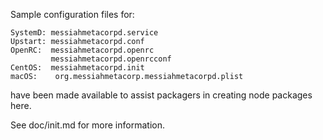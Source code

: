 Sample configuration files for:
```
SystemD: messiahmetacorpd.service
Upstart: messiahmetacorpd.conf
OpenRC:  messiahmetacorpd.openrc
         messiahmetacorpd.openrcconf
CentOS:  messiahmetacorpd.init
macOS:    org.messiahmetacorp.messiahmetacorpd.plist
```
have been made available to assist packagers in creating node packages here.

See doc/init.md for more information.
